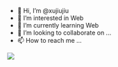 - 👋 Hi, I’m @xujiujiu
- 👀 I’m interested in Web
- 🌱 I’m currently learning Web
- 💞️ I’m looking to collaborate on ...
- 📫 How to reach me ...

<a href="https://github.com/xujiujiu/github-readme-stats"><img align="center" src="https://github-readme-stats.vercel.app/api/top-langs/?username=xujiujiu&layout=compact&theme=buefy&hide_border=true" /></a>

<!---
xujiujiu/xujiujiu is a ✨ special ✨ repository because its `README.md` (this file) appears on your GitHub profile.
You can click the Preview link to take a look at your changes.
--->
